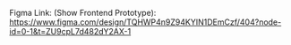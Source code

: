 Figma Link: (Show Frontend Prototype):
https://www.figma.com/design/TQHWP4n9Z94KYIN1DEmCzf/404?node-id=0-1&t=ZU9cpL7d482dY2AX-1